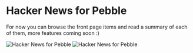 Hacker News for Pebble
=========

For now you can browse the front page items and read a summary of each of them, more features coming soon :)

![Hacker News for Pebble](http://i.imgur.com/yRkNXCal.jpg)
![Hacker News for Pebble](http://i.imgur.com/Owig2x7l.jpg)
